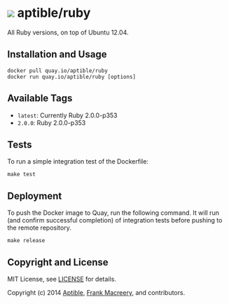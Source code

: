 # ![](https://gravatar.com/avatar/11d3bc4c3163e3d238d558d5c9d98efe?s=64) aptible/ruby

All Ruby versions, on top of Ubuntu 12.04.

## Installation and Usage

    docker pull quay.io/aptible/ruby
    docker run quay.io/aptible/ruby [options]

## Available Tags

* `latest`: Currently Ruby 2.0.0-p353
* `2.0.0`: Ruby 2.0.0-p353

## Tests

To run a simple integration test of the Dockerfile:

    make test

## Deployment

To push the Docker image to Quay, run the following command. It will run (and confirm successful completion) of integration tests before pushing to the remote repository.

    make release

## Copyright and License

MIT License, see [LICENSE](LICENSE.md) for details.

Copyright (c) 2014 [Aptible](https://www.aptible.com), [Frank Macreery](https://github.com/fancyremarker), and contributors.
